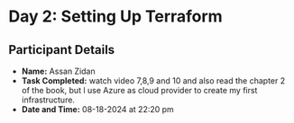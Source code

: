 # Day 2: Setting Up Terraform

## Participant Details

- **Name:** Assan Zidan
- **Task Completed:** watch video 7,8,9 and 10 and also read the chapter 2 of the book, but l use Azure as cloud provider to create my first infrastructure.
- **Date and Time:** 08-18-2024 at 22:20 pm
